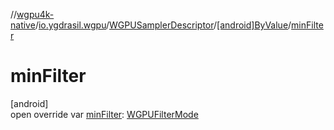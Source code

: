//[wgpu4k-native](../../../../index.md)/[io.ygdrasil.wgpu](../../index.md)/[WGPUSamplerDescriptor](../index.md)/[[android]ByValue](index.md)/[minFilter](min-filter.md)

# minFilter

[android]\
open override var [minFilter](min-filter.md): [WGPUFilterMode](../../-w-g-p-u-filter-mode/index.md)